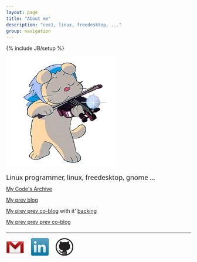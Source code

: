 ```yaml
---
layout: page
title: "About me"
description: "cee1, linux, freedesktop, ..."
group: navigation
---
```

{% include JB/setup %}

![avatar](/assets/image/profile/cee1-LOGO.png)

<div style="line-height:30px;">
<span style="font:18px bold Liberation Sans, sans;">Linux programmer, linux, freedesktop, gnome ...</span>
<br/><a href="https://github.com/cee1/cee1.archive">My Code&#39;s Archive</a>
<br/><a href="http://blog.csdn.net/cee1i">My prev blog</a>
<br/><a href="http://3gai.blogspot.com">My prev prev co-blog</a> with it&#39;
<a href="https://groups.google.com/forum/#!forum/moyugui">backing</a>
<br/><a href="http://cee1.bokee.com">My prev prev prev co-blog</a>
</div>

---

[![gmail](/assets/image/third_party_logo/gmail.png)](mailto:fykcee1@gmail.com) &nbsp; &nbsp;
[![linkedin](/assets/image/third_party_logo/linkedin.png)](http://cn.linkedin.com/pub/chen-jie/19/a1/a78) &nbsp; &nbsp;
[![github](/assets/image/third_party_logo/github.jpeg)](https://github.com/cee1)



